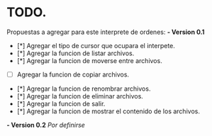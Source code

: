 # TODO.

Propuestas a agregar para este interprete de ordenes:
**- Version 0.1**
- [*] Agregar el tipo de cursor que ocupara el interpete.
- [*] Agregar la funcion de listar archivos.
- [*] Agregar la funcion de moverse entre archivos.
- [ ] Agregar la funcion de copiar archivos.
- [*] Agregar la funcion de renombrar archivos.
- [*] Agregar la funcion de eliminar archivos.
- [*] Agregar la funcion de salir.
- [*] Agregar la funcion de mostrar el contenido de los archivos.


**- Version	0.2**
*Por definirse*
